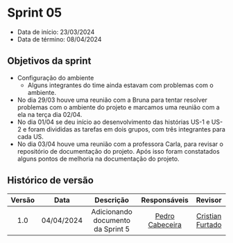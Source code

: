# Sprint 05

- Data de início: 23/03/2024
- Data de término: 08/04/2024

## Objetivos da sprint
* Configuração do ambiente
    * Alguns integrantes do time ainda estavam com problemas com o ambiente.
* No dia 29/03 houve uma reunião com a Bruna para tentar resolver problemas com o ambiente do projeto e marcamos uma reunião com a ela na terça dia 02/04.
* No dia 01/04 se deu início ao desenvolvimento das histórias US-1 e US-2 e foram divididas as tarefas em dois grupos, com três integrantes para cada US.
* No dia 03/04 houve uma reunião com a professora Carla, para revisar o repositório de documentação do projeto. Após isso foram constatados alguns pontos de melhoria na documentação do projeto.



## Histórico de versão

| Versão |    Data    |   Descrição   |       Responsáveis        |                     Revisor                     |
| :----: | :--------: | :-----------: | :-----------------------: | :---------------------------------------------: |
|  1.0   | 04/04/2024 | Adicionando documento da Sprint 5   | [Pedro Cabeceira](https://github.com/pkbceira03) |  [Cristian Furtado](https://github.com/csafurtado) |
